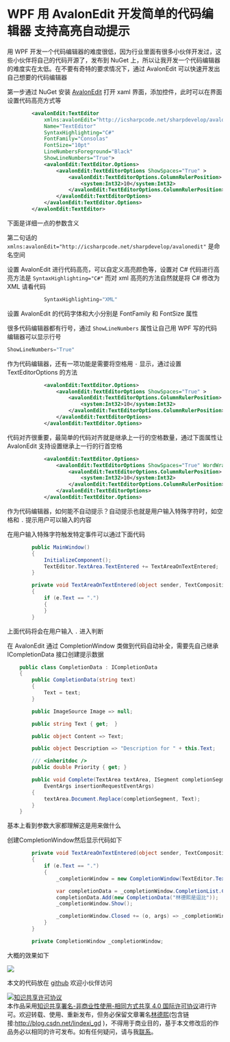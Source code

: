 
# WPF 用 AvalonEdit 开发简单的代码编辑器 支持高亮自动提示

用 WPF 开发一个代码编辑器的难度很低，因为行业里面有很多小伙伴开发过，这些小伙伴将自己的代码开源了，发布到 NuGet 上，所以让我开发一个代码编辑器的难度实在太低。在不要有奇特的要求情况下，通过 AvalonEdit 可以快速开发出自己想要的代码编辑器

<!--more-->


<!-- CreateTime:2020/1/22 17:11:30 -->



第一步通过 NuGet 安装 [AvalonEdit](https://www.nuget.org/packages/AvalonEdit ) 打开 xaml 界面，添加控件，此时可以在界面设置代码高亮方式等

```xml
        <avalonEdit:TextEditor
            xmlns:avalonEdit="http://icsharpcode.net/sharpdevelop/avalonedit"
            Name="TextEditor"
            SyntaxHighlighting="C#"
            FontFamily="Consolas"
            FontSize="10pt" 
            LineNumbersForeground="Black" 
            ShowLineNumbers="True">
            <avalonEdit:TextEditor.Options>
                <avalonEdit:TextEditorOptions ShowSpaces="True" >
                    <avalonEdit:TextEditorOptions.ColumnRulerPosition>
                        <system:Int32>10</system:Int32>
                    </avalonEdit:TextEditorOptions.ColumnRulerPosition>
                </avalonEdit:TextEditorOptions>
            </avalonEdit:TextEditor.Options>
        </avalonEdit:TextEditor>
```

下面是详细一点的参数含义

第二句话的 `xmlns:avalonEdit="http://icsharpcode.net/sharpdevelop/avalonedit"` 是命名空间

设置 AvalonEdit 进行代码高亮，可以自定义高亮颜色等，设置对 C# 代码进行高亮方法是 `SyntaxHighlighting="C#"` 而对 xml 高亮的方法自然就是将 C# 修改为 XML 请看代码

```csharp
            SyntaxHighlighting="XML"
```

设置 AvalonEdit 的代码字体和大小分别是 FontFamily 和 FontSize 属性

很多代码编辑器都有行号，通过 `ShowLineNumbers` 属性让自己用 WPF 写的代码编辑器可以显示行号

```csharp
ShowLineNumbers="True"
```

作为代码编辑器，还有一项功能是需要将空格用 `·` 显示，通过设置 TextEditorOptions 的方法

```xml
            <avalonEdit:TextEditor.Options>
                <avalonEdit:TextEditorOptions ShowSpaces="True" >
                    <avalonEdit:TextEditorOptions.ColumnRulerPosition>
                        <system:Int32>10</system:Int32>
                    </avalonEdit:TextEditorOptions.ColumnRulerPosition>
                </avalonEdit:TextEditorOptions>
            </avalonEdit:TextEditor.Options>
```

代码对齐很重要，最简单的代码对齐就是继承上一行的空格数量，通过下面属性让 AvalonEdit 支持设置继承上一行的行首空格

```xml
            <avalonEdit:TextEditor.Options>
                <avalonEdit:TextEditorOptions ShowSpaces="True" WordWrapIndentation="4" InheritWordWrapIndentation="true">
                    <avalonEdit:TextEditorOptions.ColumnRulerPosition>
                        <system:Int32>10</system:Int32>
                    </avalonEdit:TextEditorOptions.ColumnRulerPosition>
                </avalonEdit:TextEditorOptions>
            </avalonEdit:TextEditor.Options>
```

作为代码编辑器，如何能不自动提示？自动提示也就是用户输入特殊字符时，如空格和 `.` 提示用户可以输入的内容

在用户输入特殊字符触发特定事件可以通过下面代码

```csharp
        public MainWindow()
        {
            InitializeComponent();
            TextEditor.TextArea.TextEntered += TextAreaOnTextEntered;
        }

        private void TextAreaOnTextEntered(object sender, TextCompositionEventArgs e)
        {
            if (e.Text == ".")
            {
            }
        }
```

上面代码将会在用户输入 `.` 进入判断

在 AvalonEdit 通过 CompletionWindow 类做到代码自动补全，需要先自己继承 ICompletionData 接口创建提示数据

```csharp
    public class CompletionData : ICompletionData
    {
        public CompletionData(string text)
        {
            Text = text;
        }

        public ImageSource Image => null;

        public string Text { get;  }

        public object Content => Text;

        public object Description => "Description for " + this.Text;

        /// <inheritdoc />
        public double Priority { get; }

        public void Complete(TextArea textArea, ISegment completionSegment,
            EventArgs insertionRequestEventArgs)
        {
            textArea.Document.Replace(completionSegment, Text);
        }
    }
```

基本上看到参数大家都理解这是用来做什么

创建CompletionWindow然后显示代码如下

```csharp
        private void TextAreaOnTextEntered(object sender, TextCompositionEventArgs e)
        {
            if (e.Text == ".")
            {
                _completionWindow = new CompletionWindow(TextEditor.TextArea);

                var completionData = _completionWindow.CompletionList.CompletionData;
                completionData.Add(new CompletionData("林德熙是逗比"));
                _completionWindow.Show();

                _completionWindow.Closed += (o, args) => _completionWindow = null;
            }
        }

        private CompletionWindow _completionWindow;
```

大概的效果如下

<!-- ![](image/WPF 用 AvalonEdit 开发简单的代码编辑器 支持高亮自动提示/WPF 用 AvalonEdit 开发简单的代码编辑器 支持高亮自动提示0.png) -->

![](http://cdn.lindexi.site/lindexi%2F202012217649554.jpg)

本文的代码放在 [github](https://github.com/lindexi/lindexi_gd/tree/7d40e0de674f9892b6fce9014f07074de47bfe75/NakacehenaHemqawhearlel) 欢迎小伙伴访问





<a rel="license" href="http://creativecommons.org/licenses/by-nc-sa/4.0/"><img alt="知识共享许可协议" style="border-width:0" src="https://licensebuttons.net/l/by-nc-sa/4.0/88x31.png" /></a><br />本作品采用<a rel="license" href="http://creativecommons.org/licenses/by-nc-sa/4.0/">知识共享署名-非商业性使用-相同方式共享 4.0 国际许可协议</a>进行许可。欢迎转载、使用、重新发布，但务必保留文章署名[林德熙](http://blog.csdn.net/lindexi_gd)(包含链接:http://blog.csdn.net/lindexi_gd )，不得用于商业目的，基于本文修改后的作品务必以相同的许可发布。如有任何疑问，请与我[联系](mailto:lindexi_gd@163.com)。